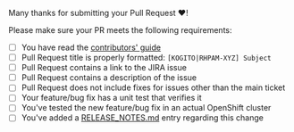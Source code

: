 Many thanks for submitting your Pull Request :heart:! 

Please make sure your PR meets the following requirements:

- [ ] You have read the [contributors' guide](https://github.com/kiegroup/kogito-operator/blob/main/README.md#contributing-to-the-kogito-operator)
- [ ] Pull Request title is properly formatted: `[KOGITO|RHPAM-XYZ] Subject`
- [ ] Pull Request contains a link to the JIRA issue
- [ ] Pull Request contains a description of the issue
- [ ] Pull Request does not include fixes for issues other than the main ticket
- [ ] Your feature/bug fix has a unit test that verifies it
- [ ] You've tested the new feature/bug fix in an actual OpenShift cluster
- [ ] You've added a [RELEASE_NOTES.md](RELEASE_NOTES.md) entry regarding this change